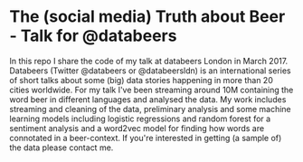 # The (social media) Truth about Beer - Talk for @databeers
In this repo I share the code of my talk at databeers London in March 2017.
Databeers (Twitter @databeers or @databeersldn) is an international series of short talks about some (big) data
stories happening in more than 20 cities worldwide. For my talk I've been streaming around 10M containing the
word beer in different languages and analysed the data. My work includes streaming and cleaning of the data,
preliminary analysis and some machine learning models including logistic regressions and random forest for a
sentiment analysis and a word2vec model for finding how words are connotated in a beer-context.
If you're interested in getting (a sample of) the data please contact me.
